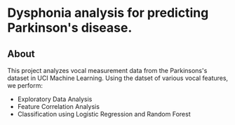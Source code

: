 <h1>Dysphonia analysis for predicting Parkinson's disease.</h1>
<h2>About</h2>
<p>This project analyzes vocal measurement data from the Parkinsons's dataset in UCI Machine Learning. Using the datset of various vocal features, we perform:
  <ul>
    <li>Exploratory Data Analysis</li>
    <li>Feature Correlation Analysis</li>
    <li>Classification using Logistic Regression and Random Forest</li>
    </ul>
  </p>
